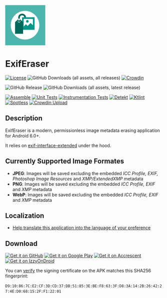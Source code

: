 <img alt='Get it on GitHub' width='128' height='128' src='https://github.com/Tommy-Geenexus/exif-eraser/blob/main/art/ic_launcher-playstore.png'/>

# ExifEraser
[![License](https://img.shields.io/github/license/Tommy-Geenexus/exif-eraser)](https://mit-license.org/)
![GitHub Downloads (all assets, all releases)](https://img.shields.io/github/downloads/Tommy-Geenexus/exif-eraser/total)
[![Crowdin](https://badges.crowdin.net/exif-eraser/localized.svg)](https://crowdin.com/project/exif-eraser)<p>
![GitHub Release](https://img.shields.io/github/v/release/Tommy-Geenexus/exif-eraser)
![GitHub Downloads (all assets, latest release)](https://img.shields.io/github/downloads/Tommy-Geenexus/exif-eraser/latest/total)<p>
[![Assemble](https://github.com/Tommy-Geenexus/exif-eraser/actions/workflows/assemble.yml/badge.svg)](https://github.com/Tommy-Geenexus/exif-eraser/actions/workflows/assemble.yml)
[![Unit Tests](https://github.com/Tommy-Geenexus/exif-eraser/actions/workflows/tests_unit.yml/badge.svg)](https://github.com/Tommy-Geenexus/exif-eraser/actions/workflows/tests_unit.yml)
[![Instrumentation Tests](https://github.com/Tommy-Geenexus/exif-eraser/actions/workflows/tests_instrumented.yml/badge.svg)](https://github.com/Tommy-Geenexus/exif-eraser/actions/workflows/tests_instrumented.yml)
[![Detekt](https://github.com/Tommy-Geenexus/exif-eraser/actions/workflows/detekt.yml/badge.svg)](https://github.com/Tommy-Geenexus/exif-eraser/actions/workflows/detekt.yml)
[![Ktlint](https://github.com/Tommy-Geenexus/exif-eraser/actions/workflows/ktlint.yml/badge.svg)](https://github.com/Tommy-Geenexus/exif-eraser/actions/workflows/ktlint.yml)
[![Spotless](https://github.com/Tommy-Geenexus/exif-eraser/actions/workflows/spotless.yml/badge.svg)](https://github.com/Tommy-Geenexus/exif-eraser/actions/workflows/spotless.yml)
[![Crowdin Upload](https://github.com/Tommy-Geenexus/exif-eraser/actions/workflows/crowdin_upload.yml/badge.svg)](https://github.com/Tommy-Geenexus/exif-eraser/actions/workflows/crowdin_upload.yml)

## Description
ExifEraser is a modern, permissionless image metadata erasing application for Android 6.0+.

It relies on [exif-interface-extended](https://github.com/Tommy-Geenexus/exif-interface-extended) under the hood.<p>

## Currently Supported Image Formates
- **JPEG**: Images will be saved excluding the embedded *ICC Profile, EXIF, Photoshop Image Resources* and *XMP/ExtendedXMP* metadata
- **PNG**: Images will be saved excluding the embedded *ICC Profile, EXIF* and *XMP* metadata
- **WebP**: Images will be saved excluding the embedded *ICC Profile, EXIF* and *XMP* metadata

## Localization 
- [Help translate this application into the language of your preference](https://crowdin.com/project/exif-eraser/invite?h=7814ed7d3215d8221577cc5b8aa661ee2190921)

## Download
<a href='https://github.com/Tommy-Geenexus/exif-eraser/releases/latest'><img alt='Get it on GitHub' height='80' src='https://s1.ax1x.com/2023/01/12/pSu1a36.png'/></a>
<a href='https://play.google.com/store/apps/details?id=com.none.tom.exiferaser'><img alt='Get it on Google Play' height='80' src='https://play.google.com/intl/en_us/badges/images/generic/en_badge_web_generic.png'/></a>
<a href="https://accrescent.app/app/com.none.tom.exiferaser"><img alt="Get it on Accrescent" height='80' src="https://accrescent.app/badges/get-it-on.png"></a>
<a href="https://apt.izzysoft.de/fdroid/index/apk/com.none.tom.exiferaser"><img alt="Get it on IzzyOnDroid" height='80' src="https://gitlab.com/IzzyOnDroid/repo/-/raw/master/assets/IzzyOnDroid.png"></a>

You can [verify](https://developer.android.com/tools/apksigner#usage-verify) the signing certificate on the APK matches this SHA256 fingerprint:

```D9:10:86:7C:E2:CF:3D:CD:37:DB:51:85:3E:BE:F8:63:3F:D8:3A:14:2B:26:42:27:4E:D0:68:15:2F:F1:22:01```
